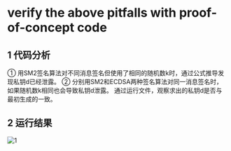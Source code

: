 # verify the above pitfalls with proof-of-concept code

## 1 代码分析

① 用SM2签名算法对不同消息签名但使用了相同的随机数k时，通过公式推导发现私钥d已经泄露。
② 分别用SM2和ECDSA两种签名算法对同一消息签名时，如果随机数k相同也会导致私钥d泄露。
通过运行文件，观察求出的私钥d是否与最初生成的一致。

## 2 运行结果

![1](https://github.com/Sherry-JulK/homeworkgroup-11/assets/138464371/4953f604-09fa-42da-836c-973176e0b668)
